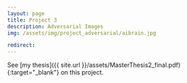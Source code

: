 ```yaml
---
layout: page
title: Project 3
description: Adversarial Images
img: /assets/img/project_adversarial/aibrain.jpg

redirect: 
---
```


See [my thesis]({{ site.url }}/assets/MasterThesis2_final.pdf){:target="\_blank"} on this project. 

